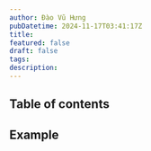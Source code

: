 ```yaml
---
author: Đào Vũ Hưng
pubDatetime: 2024-11-17T03:41:17Z
title: 
featured: false
draft: false
tags: 
description:
---
```

## Table of contents
## Example 